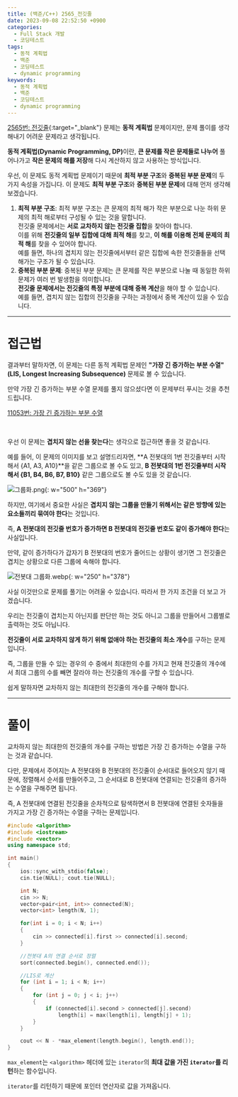 ```yaml
---
title: (백준/C++) 2565_전깃줄
date: 2023-09-08 22:52:50 +0900
categories:
  - Full Stack 개발
  - 코딩테스트
tags:
  - 동적 계획법
  - 백준
  - 코딩테스트
  - dynamic programming
keywords:
  - 동적 계획법
  - 백준
  - 코딩테스트
  - dynamic programming
---
```


[2565번: 전깃줄](https://www.acmicpc.net/problem/2565){:target="_blank"} 문제는 <span class="keyword">**동적 계획법**</span> 문제이지만, 문제 풀이를 생각해내기 어려운 문제라고 생각됩니다.

<span class="keyword">**동적 계획법(Dynamic Programming, DP)**</span>이란, <span class="font_highlight">**큰 문제를 작은 문제들로 나누어**</span> 풀어나가고 <span class="font_highlight">**작은 문제의 해를 저장**</span>해 다시 계산하지 않고 사용하는 방식입니다.

우선, 이 문제도 동적 계획법 문제이기 때문에 **최적 부분 구조**와 **중복된 부분 문제**의 두 가지 속성을 가집니다. 이 문제도 **최적 부분 구조**와 **중복된 부분 문제**에 대해 먼저 생각해보겠습니다.

1. **최적 부분 구조**: 최적 부분 구조는 큰 문제의 최적 해가 작은 부분으로 나눈 하위 문제의 최적 해로부터 구성될 수 있는 것을 말합니다. 
<br> 전깃줄 문제에서는 **서로 교차하지 않는 전깃줄 집합**을 찾아야 합니다.
<br> 이를 위해 <span class="important">**전깃줄의 일부 집합에 대해 최적 해**</span>를 찾고, <span class="important">**이 해를 이용해 전체 문제의 최적 해**</span>를 찾을 수 있어야 합니다.
<br> 예를 들면, 하나의 겹치지 않는 전깃줄에서부터 같은 집합에 속한 전깃줄들을 선택해가는 구조가 될 수 있습니다.
1. **중복된 부분 문제**: 중복된 부분 문제는 큰 문제를 작은 부분으로 나눌 때 동일한 하위 문제가 여러 번 발생함을 의미합니다.
<br> <span class="important">**전깃줄 문제에서는 전깃줄의 특정 부분에 대해 중복 계산**</span>을 해야 할 수 있습니다.
<br> 예를 들면, 겹치지 않는 집합의 전깃줄을 구하는 과정에서 중복 계산이 있을 수 있습니다.

---

# 접근법

결과부터 말하자면, 이 문제는 다른 동적 계획법 문제인 <span class="important">**"가장 긴 증가하는 부분 수열" (LIS, Longest Increasing Subsequence)**</span> 문제로 볼 수 있습니다.

만약 가장 긴 증가하는 부분 수열 문제를 풀지 않으셨다면 이 문제부터 푸시는 것을 추천 드립니다.

[11053번: 가장 긴 증가하는 부분 수열](https://www.acmicpc.net/problem/11053)

<br>

우선 이 문제는 **겹치지 않는 선을 찾는다**는 생각으로 접근하면 좋을 것 같습니다.

예를 들어, 이 문제의 이미지를 보고 설명드리자면, **A 전봇대의 1번 전깃줄부터 시작해서 {A1, A3, A10}**을 같은 그룹으로 볼 수도 있고, **B 전봇대의 1번 전깃줄부터 시작해서 {B1, B4, B6, B7, B10}** 같은 그룹으로도 볼 수도 있을 것 같습니다.

![그룹화.png](https://i.postimg.cc/FHwrYv3Q/그룹화.png){: w="500" h="369"}

하지만, 여기에서 중요한 사실은 <span class="font_highlight">**겹치지 않는 그룹을 만들기 위해서는 같은 방향에 있는 요소들끼리 묶여야 한다**</span>는 것입니다.

즉, **A 전봇대의 전깃줄 번호가 증가하면 B 전봇대의 전깃줄 번호도 같이 증가해야 한다**는 사실입니다.

만약, 같이 증가하다가 갑자기 B 전봇대의 번호가 줄어드는 상황이 생기면 그 전깃줄은 겹치는 상황으로 다른 그룹에 속해야 합니다.

![전봇대 그룹화.webp](https://i.postimg.cc/2mYjK8cm/image.webp){: w="250" h="378"}

사실 이것만으로 문제를 풀기는 어려울 수 있습니다. 따라서 한 가지 조건을 더 보고 가겠습니다.

우리는 전깃줄이 겹치는지 아닌지를 판단만 하는 것도 아니고 그룹을 만들어서 그룹별로 출력하는 것도 아닙니다.

**전깃줄이 서로 교차하지 않게 하기 위해 없애야 하는 전깃줄의 최소 개수**를 구하는 문제입니다.

즉, 그룹을 만들 수 있는 경우의 수 중에서 최대한의 수를 가지고 현재 전깃줄의 개수에서 최대 그룹의 수를 빼면 잘라야 하는 전깃줄의 개수를 구할 수 있습니다.

쉽게 말하자면 교차하지 않는 최대한의 전깃줄의 개수를 구해야 합니다.

---

# 풀이

교차하지 않는 최대한의 전깃줄의 개수를 구하는 방법은 가장 긴 증가하는 수열을 구하는 것과 같습니다.

다만, 문제에서 주어지는 A 전봇대와 B 전봇대의 전깃줄이 순서대로 들어오지 않기 때문에, 정렬해서 순서를 만들어주고, 그 순서대로 B 전봇대에 연결되는 전깃줄의 증가하는 수열을 구해주면 됩니다.

즉, A 전봇대에 연결된 전깃줄을 순차적으로 탐색하면서 B 전봇대에 연결된 숫자들을 가지고 가장 긴 증가하는 수열을 구하는 문제입니다.

```cpp
#include <algorithm>
#include <iostream>
#include <vector>
using namespace std;

int main()
{
	ios::sync_with_stdio(false);
	cin.tie(NULL); cout.tie(NULL);

	int N;
	cin >> N;
	vector<pair<int, int>> connected(N);
	vector<int> length(N, 1);

	for(int i = 0; i < N; i++)
	{
		cin >> connected[i].first >> connected[i].second;
	}

	//전봇대 A의 연결 순서로 정렬
	sort(connected.begin(), connected.end());

	//LIS로 계산
	for (int i = 1; i < N; i++)
	{
		for (int j = 0; j < i; j++)
		{
			if (connected[i].second > connected[j].second)
				length[i] = max(length[i], length[j] + 1);
		}
	}

	cout << N - *max_element(length.begin(), length.end());
}
```

`max_element`는 `<algorithm>` 헤더에 있는 `iterator`의 **최대 값을 가진 `iterator`를 리턴**하는 함수입니다.

`iterator`를 리턴하기 때문에 포인터 연산자로 값을 가져옵니다.